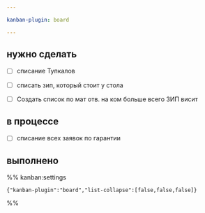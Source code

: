 ```yaml
---

kanban-plugin: board

---
```


## нужно сделать

- [ ] списание Тупкалов
- [ ] списать зип, который стоит у стола
- [ ] Создать список по мат отв. на ком больше всего ЗИП висит


## в процессе

- [ ] списание всех заявок по гарантии


## выполнено





%% kanban:settings
```
{"kanban-plugin":"board","list-collapse":[false,false,false]}
```
%%